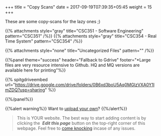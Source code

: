 +++
title = "Copy Scans"
date =  2017-09-19T07:39:35+05:45
weight = 15
+++

These are some copy-scans for the lazy ones ;)

{{% attachments style="gray" title="CSC351 - Software Engineering" pattern="CSC351" /%}}
{{% attachments style="gray" title="CSC354 - Real Time System" pattern="CSC354" /%}}

{{% attachments style="none" title="Uncategorized Files" pattern="" /%}}

{{%panel theme="success" header="Fallback to Gdrive" footer="&ast;Large files are very resource intensive to Github. HQ and MQ versions are available here for printing"%}}

{{% spitgdriveembed url="https://drive.google.com/drive/folders/0B6xd3boU5Aq0MGlzVXA0Y1lmZDQ?usp=sharing" %}}

{{%/panel%}}

{{%alert warning%}}
Want to [upload your own](/6thSem/en/how-to-contribute)?
{{%/alert%}}


> This is YOUR website. The best way to start adding content is by clicking the <i class="fa fa-code-fork">&nbsp;__Edit this page__</i> button on the top-right corner of this webpage. Feel free to [come knocking](https://m.me/CSITauthority "We're responsive on messenger!") incase of any issues.
